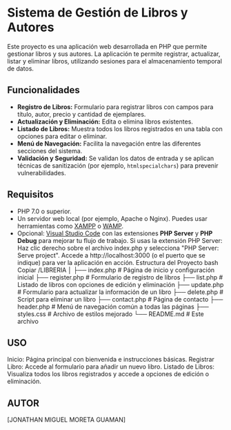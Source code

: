 # Sistema de Gestión de Libros y Autores

Este proyecto es una aplicación web desarrollada en PHP que permite gestionar libros y sus autores. La aplicación te permite registrar, actualizar, listar y eliminar libros, utilizando sesiones para el almacenamiento temporal de datos.

## Funcionalidades

- **Registro de Libros:** Formulario para registrar libros con campos para título, autor, precio y cantidad de ejemplares.
- **Actualización y Eliminación:** Edita o elimina libros existentes.
- **Listado de Libros:** Muestra todos los libros registrados en una tabla con opciones para editar o eliminar.
- **Menú de Navegación:** Facilita la navegación entre las diferentes secciones del sistema.
- **Validación y Seguridad:** Se validan los datos de entrada y se aplican técnicas de sanitización (por ejemplo, `htmlspecialchars`) para prevenir vulnerabilidades.

## Requisitos

- PHP 7.0 o superior.
- Un servidor web local (por ejemplo, Apache o Nginx). Puedes usar herramientas como [XAMPP](https://www.apachefriends.org/) o [WAMP](https://www.wampserver.com/).
- Opcional: [Visual Studio Code](https://code.visualstudio.com/) con las extensiones **PHP Server** y **PHP Debug** para mejorar tu flujo de trabajo.
Si usas la extensión PHP Server:
Haz clic derecho sobre el archivo index.php y selecciona "PHP Server: Serve project".
Accede a http://localhost:3000 (o el puerto que se indique) para ver la aplicación en acción.
Estructura del Proyecto
bash
Copiar
/LIBRERIA
│
├── index.php         # Página de inicio y configuración inicial
├── register.php      # Formulario de registro de libros
├── list.php          # Listado de libros con opciones de edición y eliminación
├── update.php        # Formulario para actualizar la información de un libro
├── delete.php        # Script para eliminar un libro
├── contact.php       # Página de contacto
├── header.php        # Menú de navegación común a todas las páginas
├── styles.css        # Archivo de estilos mejorado
└── README.md         # Este archivo
## USO
Inicio: Página principal con bienvenida e instrucciones básicas.
Registrar Libro: Accede al formulario para añadir un nuevo libro.
Listado de Libros: Visualiza todos los libros registrados y accede a opciones de edición o eliminación.

## AUTOR
[JONATHAN MIGUEL MORETA GUAMAN]
